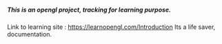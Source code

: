 ##### This is an opengl project, tracking for learning purpose. 
Link to learning site : https://learnopengl.com/Introduction
Its a life saver, documentation.
